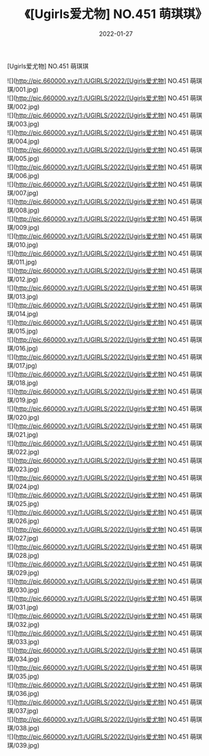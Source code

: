 ﻿---
layout: post
title:  《[Ugirls爱尤物] NO.451 萌琪琪》
date:   2022-01-27
img: http://pic.660000.xyz/1:/UGIRLS/2022/[Ugirls爱尤物] NO.451 萌琪琪/000.jpg
categories: [美女, 清纯, 唯美]
---

[Ugirls爱尤物] NO.451 萌琪琪

 ![](http://pic.660000.xyz/1:/UGIRLS/2022/[Ugirls爱尤物] NO.451 萌琪琪/001.jpg) <br>![](http://pic.660000.xyz/1:/UGIRLS/2022/[Ugirls爱尤物] NO.451 萌琪琪/002.jpg) <br>![](http://pic.660000.xyz/1:/UGIRLS/2022/[Ugirls爱尤物] NO.451 萌琪琪/003.jpg) <br>![](http://pic.660000.xyz/1:/UGIRLS/2022/[Ugirls爱尤物] NO.451 萌琪琪/004.jpg) <br>![](http://pic.660000.xyz/1:/UGIRLS/2022/[Ugirls爱尤物] NO.451 萌琪琪/005.jpg) <br>![](http://pic.660000.xyz/1:/UGIRLS/2022/[Ugirls爱尤物] NO.451 萌琪琪/006.jpg) <br>![](http://pic.660000.xyz/1:/UGIRLS/2022/[Ugirls爱尤物] NO.451 萌琪琪/007.jpg) <br>![](http://pic.660000.xyz/1:/UGIRLS/2022/[Ugirls爱尤物] NO.451 萌琪琪/008.jpg) <br>![](http://pic.660000.xyz/1:/UGIRLS/2022/[Ugirls爱尤物] NO.451 萌琪琪/009.jpg) <br>![](http://pic.660000.xyz/1:/UGIRLS/2022/[Ugirls爱尤物] NO.451 萌琪琪/010.jpg) <br>![](http://pic.660000.xyz/1:/UGIRLS/2022/[Ugirls爱尤物] NO.451 萌琪琪/011.jpg) <br>![](http://pic.660000.xyz/1:/UGIRLS/2022/[Ugirls爱尤物] NO.451 萌琪琪/012.jpg) <br>![](http://pic.660000.xyz/1:/UGIRLS/2022/[Ugirls爱尤物] NO.451 萌琪琪/013.jpg) <br>![](http://pic.660000.xyz/1:/UGIRLS/2022/[Ugirls爱尤物] NO.451 萌琪琪/014.jpg) <br>![](http://pic.660000.xyz/1:/UGIRLS/2022/[Ugirls爱尤物] NO.451 萌琪琪/015.jpg) <br>![](http://pic.660000.xyz/1:/UGIRLS/2022/[Ugirls爱尤物] NO.451 萌琪琪/016.jpg) <br>![](http://pic.660000.xyz/1:/UGIRLS/2022/[Ugirls爱尤物] NO.451 萌琪琪/017.jpg) <br>![](http://pic.660000.xyz/1:/UGIRLS/2022/[Ugirls爱尤物] NO.451 萌琪琪/018.jpg) <br>![](http://pic.660000.xyz/1:/UGIRLS/2022/[Ugirls爱尤物] NO.451 萌琪琪/019.jpg) <br>![](http://pic.660000.xyz/1:/UGIRLS/2022/[Ugirls爱尤物] NO.451 萌琪琪/020.jpg) <br>![](http://pic.660000.xyz/1:/UGIRLS/2022/[Ugirls爱尤物] NO.451 萌琪琪/021.jpg) <br>![](http://pic.660000.xyz/1:/UGIRLS/2022/[Ugirls爱尤物] NO.451 萌琪琪/022.jpg) <br>![](http://pic.660000.xyz/1:/UGIRLS/2022/[Ugirls爱尤物] NO.451 萌琪琪/023.jpg) <br>![](http://pic.660000.xyz/1:/UGIRLS/2022/[Ugirls爱尤物] NO.451 萌琪琪/024.jpg) <br>![](http://pic.660000.xyz/1:/UGIRLS/2022/[Ugirls爱尤物] NO.451 萌琪琪/025.jpg) <br>![](http://pic.660000.xyz/1:/UGIRLS/2022/[Ugirls爱尤物] NO.451 萌琪琪/026.jpg) <br>![](http://pic.660000.xyz/1:/UGIRLS/2022/[Ugirls爱尤物] NO.451 萌琪琪/027.jpg) <br>![](http://pic.660000.xyz/1:/UGIRLS/2022/[Ugirls爱尤物] NO.451 萌琪琪/028.jpg) <br>![](http://pic.660000.xyz/1:/UGIRLS/2022/[Ugirls爱尤物] NO.451 萌琪琪/029.jpg) <br>![](http://pic.660000.xyz/1:/UGIRLS/2022/[Ugirls爱尤物] NO.451 萌琪琪/030.jpg) <br>![](http://pic.660000.xyz/1:/UGIRLS/2022/[Ugirls爱尤物] NO.451 萌琪琪/031.jpg) <br>![](http://pic.660000.xyz/1:/UGIRLS/2022/[Ugirls爱尤物] NO.451 萌琪琪/032.jpg) <br>![](http://pic.660000.xyz/1:/UGIRLS/2022/[Ugirls爱尤物] NO.451 萌琪琪/033.jpg) <br>![](http://pic.660000.xyz/1:/UGIRLS/2022/[Ugirls爱尤物] NO.451 萌琪琪/034.jpg) <br>![](http://pic.660000.xyz/1:/UGIRLS/2022/[Ugirls爱尤物] NO.451 萌琪琪/035.jpg) <br>![](http://pic.660000.xyz/1:/UGIRLS/2022/[Ugirls爱尤物] NO.451 萌琪琪/036.jpg) <br>![](http://pic.660000.xyz/1:/UGIRLS/2022/[Ugirls爱尤物] NO.451 萌琪琪/037.jpg) <br>![](http://pic.660000.xyz/1:/UGIRLS/2022/[Ugirls爱尤物] NO.451 萌琪琪/038.jpg) <br>![](http://pic.660000.xyz/1:/UGIRLS/2022/[Ugirls爱尤物] NO.451 萌琪琪/039.jpg) <br>